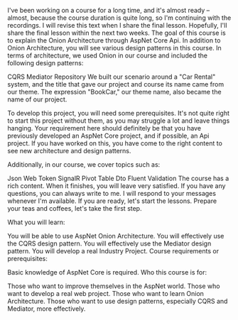I've been working on a course for a long time, and it's almost ready – almost, because the course duration is quite long, so I'm continuing with the recordings. I will revise this text when I share the final lesson. Hopefully, I'll share the final lesson within the next two weeks. The goal of this course is to explain the Onion Architecture through AspNet Core Api. In addition to Onion Architecture, you will see various design patterns in this course. In terms of architecture, we used Onion in our course and included the following design patterns:

CQRS
Mediator
Repository
We built our scenario around a "Car Rental" system, and the title that gave our project and course its name came from our theme. The expression "BookCar," our theme name, also became the name of our project.

To develop this project, you will need some prerequisites. It's not quite right to start this project without them, as you may struggle a lot and leave things hanging. Your requirement here should definitely be that you have previously developed an AspNet Core project, and if possible, an Api project. If you have worked on this, you have come to the right content to see new architecture and design patterns.

Additionally, in our course, we cover topics such as:

Json Web Token
SignalR
Pivot Table
Dto
Fluent Validation
The course has a rich content. When it finishes, you will leave very satisfied. If you have any questions, you can always write to me. I will respond to your messages whenever I'm available. If you are ready, let's start the lessons. Prepare your teas and coffees, let's take the first step.

What you will learn:

You will be able to use AspNet Onion Architecture.
You will effectively use the CQRS design pattern.
You will effectively use the Mediator design pattern.
You will develop a real Industry Project.
Course requirements or prerequisites:

Basic knowledge of AspNet Core is required.
Who this course is for:

Those who want to improve themselves in the AspNet world.
Those who want to develop a real web project.
Those who want to learn Onion Architecture.
Those who want to use design patterns, especially CQRS and Mediator, more effectively.